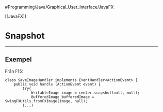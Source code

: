 #Programming/Java/Graphical_User_Interface/JavaFX 

[[JavaFX]]
# Snapshot
***



## Exempel
Från F15:
```
class SaveImageHandler implements EventHandler<ActionEvent> {
	public void handle (ActionEvent event) {
		try{
			WritableImage image = center.snapshot(null, null);
			BufferedImage bufferedImage = SwingFXUtils.fromFXImage(image, null);
		(...)
```